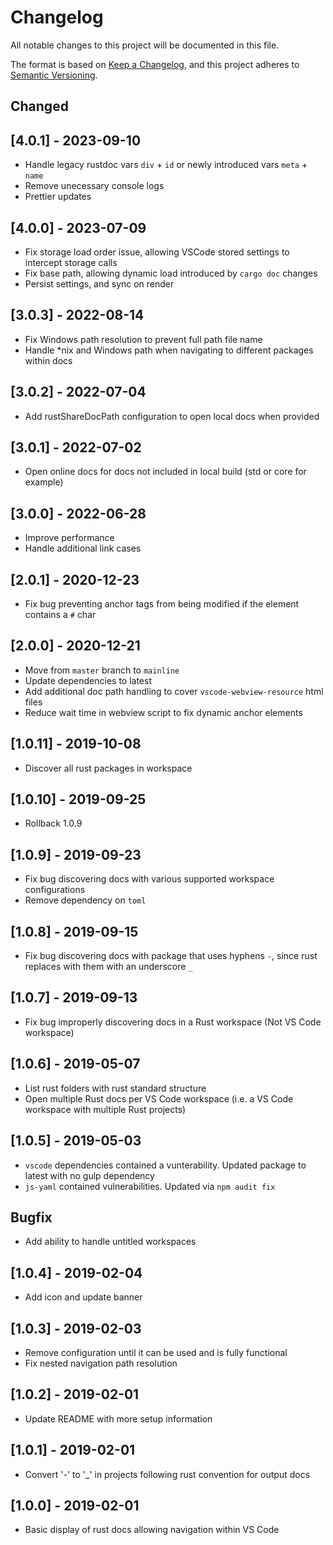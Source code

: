 # Changelog

All notable changes to this project will be documented in this file.

The format is based on [Keep a Changelog](https://keepachangelog.com/en/1.0.0/),
and this project adheres to [Semantic Versioning](https://semver.org/spec/v2.0.0.html).

## Changed

## [4.0.1] - 2023-09-10

- Handle legacy rustdoc vars `div` + `id` or newly introduced vars `meta` + `name`
- Remove unecessary console logs
- Prettier updates

## [4.0.0] - 2023-07-09

- Fix storage load order issue, allowing VSCode stored settings to intercept storage calls
- Fix base path, allowing dynamic load introduced by `cargo doc` changes
- Persist settings, and sync on render

## [3.0.3] - 2022-08-14

- Fix Windows path resolution to prevent full path file name
- Handle *nix and Windows path when navigating to different packages within docs

## [3.0.2] - 2022-07-04

- Add rustShareDocPath configuration to open local docs when provided

## [3.0.1] - 2022-07-02

- Open online docs for docs not included in local build (std or core for example)

## [3.0.0] - 2022-06-28

- Improve performance
- Handle additional link cases

## [2.0.1] - 2020-12-23

- Fix bug preventing anchor tags from being modified if the element contains a `#` char

## [2.0.0] - 2020-12-21

- Move from `master` branch to `mainline`
- Update dependencies to latest
- Add additional doc path handling to cover `vscode-webview-resource` html files
- Reduce wait time in webview script to fix dynamic anchor elements

## [1.0.11] - 2019-10-08

- Discover all rust packages in workspace

## [1.0.10] - 2019-09-25

- Rollback 1.0.9

## [1.0.9] - 2019-09-23

- Fix bug discovering docs with various supported workspace configurations
- Remove dependency on `toml`

## [1.0.8] - 2019-09-15

- Fix bug discovering docs with package that uses hyphens `-`, since rust replaces with them with an underscore `_`

## [1.0.7] - 2019-09-13

- Fix bug improperly discovering docs in a Rust workspace (Not VS Code workspace)

## [1.0.6] - 2019-05-07

- List rust folders with rust standard structure
- Open multiple Rust docs per VS Code workspace (i.e. a VS Code workspace with multiple Rust projects)

## [1.0.5] - 2019-05-03

- `vscode` dependencies contained a vunterability. Updated package to latest with no gulp dependency
- `js-yaml` contained vulnerabilities. Updated via `npm audit fix`

## Bugfix

- Add ability to handle untitled workspaces

## [1.0.4] - 2019-02-04

- Add icon and update banner

## [1.0.3] - 2019-02-03

- Remove configuration until it can be used and is fully functional
- Fix nested navigation path resolution

## [1.0.2] - 2019-02-01

- Update README with more setup information

## [1.0.1] - 2019-02-01

- Convert '-' to '_' in projects following rust convention for output docs

## [1.0.0] - 2019-02-01

- Basic display of rust docs allowing navigation within VS Code
